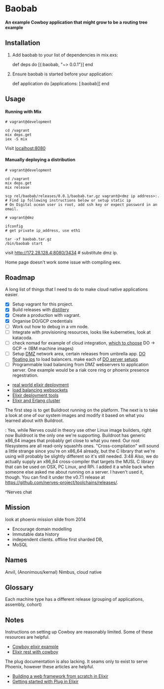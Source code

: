 # Baobab

**An example Cowboy application that might grow to be a routing tree example**

## Installation

  1. Add baobab to your list of dependencies in mix.exs:

        def deps do
          [{:baobab, "~> 0.0.1"}]
        end

  2. Ensure baobab is started before your application:

        def application do
          [applications: [:baobab]]
        end

## Usage

#### Running with Mix

```
# vagrant@development

cd /vagrant
mix deps.get
iex -S mix
```

Visit [localhost:8080](localhost:8080)

#### Manually deploying a distribution

```
# vagrant@development

cd /vagrant
mix deps.get
mix release

scp rel/baobab/releases/0.0.1/baobab.tar.gz vagrant@<dmz ip address>:.
# Find ip following instructions below or setup static ip
# On Digital ocean user is root, add ssh key or expect password in an email.
```

```
# vagrant@dmz

ifconfig
# get private ip_address, use eth1

tar -xf baobab.tar.gz
/bin/baobab start
```

visit http://172.28.128.4:8080/3434 # substitute dmz ip.

Home page doesn't work some issue with compiling eex.

## Roadmap

A long list of things that I need to do to make cloud native applications easier.

- [x] Setup vagrant for this project.
- [x] Build releases with [distillery](https://github.com/bitwalker/distillery)
- [x] Create a production with vagrant.
- [x] Organise DO/GCP credentials
- [ ] Work out how to debug in a vm node.
- [ ] Integrate with provisioning resources, looks like kuberneties, look at katacoda.
- [ ] check nomad for example of cloud integration, [which to choose](https://thehftguy.wordpress.com/2016/06/08/choosing-a-cloud-provider-amazon-aws-ec2-vs-google-compute-engine-vs-microsoft-azure-vs-ibm-softlayer-vs-linode-vs-digitalocean-vs-ovh-vs-hertzner/) DO -> GCP -> (IBM machine images)
- [ ] Setup [DMZ](http://www.erlang-factory.com/static/upload/media/144975595943066francescocesarinieflberlin2015.pdf#14) network area, certain releases from umbrella app. [DO floating ips](https://www.digitalocean.com/products/networking/) to load balancers. make each of [DO server setups](https://www.digitalocean.com/community/tutorials/5-common-server-setups-for-your-web-application)
- [ ] Programmable load balancing from DMZ webservers to application server. One example would be a riak core ring or phoenix presence regestration.

- [real world elixir deployment](https://www.youtube.com/watch?v=H686MDn4Lo8)
- [load balancing websockets](http://www.oxagile.com/company/blog/load-balancing-of-websocket-connections/)
- [Elixir deployment tools](https://elixirforum.com/t/elixir-deployment-tools-general-discussion-blog-posts-wiki/827)
- [Elixir and Erlang cluster](http://bitwalker.org/posts/2016-08-04-clustering-in-kubernetes/)


The first step is to get Buildroot running on the platform. The next is to take a look at one of our system images and modify it based on what you learned about with Buildroot.

: Yes, while Nerves could in theory use other Linux image builders, right now Buildroot is the only one we're supporting. Buildroot has generic x86_64 images that probably get close to what you need. Our root filesystems are all read-only squashfs ones. "Cross-compilation" will sound a little strange since you're on x86_64 already, but the C library that we're using will probably be slightly different so it's still needed.
3:48 Also, we do actually supply an x86_64 cross-compiler that targets the MUSL C library that can be used on OSX, PC Linux, and RPi. I added it a while back when someone else asked me about running on a server. I haven't used it, though. You can find it under the v0.7.1 release at https://github.com/nerves-project/toolchains/releases/. 

^Nerves chat

## Mission
look at phoenix mission silde from 2014

- Encourage domain modelling
- Immutable data history
- independent clients. offline first sharded DB,
- MoSQL

## Names
Anvil, (Anonimous/kernal)
Nimbus, cloud native

## Glossary

Each machine type has a different release (grouping of applications, assembly, cohort)
## Notes
Instructions on setting up Cowboy are reasonably limited.
Some of these resources are helpful.

- [Cowboy elixir example](https://github.com/IdahoEv/cowboy-elixir-example/blob/master/lib/dynamic_page_handler.ex)
- [Elixir rest with cowboy](http://www.jonasrichard.com/2016/02/elixir-rest-with-cowboy.html)

The plug documentation is also lacking.
It seams only to exist to serve Phoenix, however these articles are helpful.

- [Building a web framework from scratch in Elixir](https://codewords.recurse.com/issues/five/building-a-web-framework-from-scratch-in-elixir)
- [Getting started with Plug in Elixir](http://www.brianstorti.com/getting-started-with-plug-elixir/)
